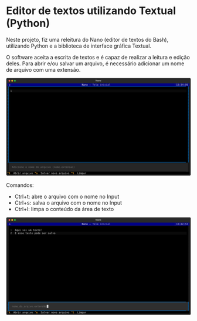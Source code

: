 # Editor de textos utilizando Textual (Python)

Neste projeto, fiz uma releitura do Nano (editor de textos do Bash), utilizando Python e a biblioteca de interface gráfica Textual.

O software aceita a escrita de textos e é capaz de realizar a leitura e edição deles.
Para abrir e/ou salvar um arquivo, é necessário adicionar um nome de arquivo com uma extensão.

![Getting Started](./nano_textual_img1.svg)

Comandos:
- Ctrl+t: abre o arquivo com o nome no Input
- Ctrl+s: salva o arquivo com o nome no Input
- Ctrl+l: limpa o conteúdo da área de texto

![Getting Started](./nano_textual_img2.svg)
